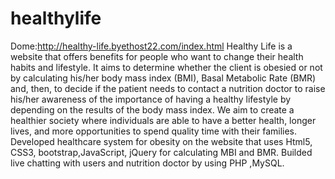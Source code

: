 # healthylife
Dome:http://healthy-life.byethost22.com/index.html
Healthy Life is a website that offers benefits for people who want to change their health habits and lifestyle. It aims to determine whether the client is obesied or not by calculating his/her body mass index (BMI), Basal Metabolic Rate (BMR) and, then, to decide if the patient needs to contact a nutrition doctor to raise his/her awareness of the importance of having a healthy lifestyle by depending on the results of the body mass index. We aim to create a healthier society where individuals are able to have a better health, longer lives, and more opportunities to spend quality time with their families.
Developed healthcare system for obesity on the website that uses Html5, CSS3, bootstrap,JavaScript, jQuery for calculating MBI and BMR.
Builded live chatting with users and nutrition doctor by using PHP ,MySQL.

